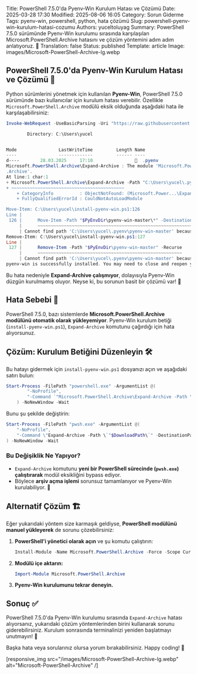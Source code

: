 Title: PowerShell 7.5.0'da Pyenv-Win Kurulum Hatası ve Çözümü
Date: 2025-03-28 17:30
Modified: 2025-08-06 16:05
Category: Sorun Giderme
Tags: pyenv-win, powershell, python, hata çözümü
Slug: powershell-pyenv-win-kurulum-hatasi-cozumu
Authors: yuceltoluyag
Summary: PowerShell 7.5.0 sürümünde Pyenv-Win kurulumu sırasında karşılaşılan Microsoft.PowerShell.Archive hatasını ve çözüm yöntemini adım adım anlatıyoruz. 🚀
Translation: false
Status: published
Template: article
Image: images/Microsoft-PowerShell-Archive-lg.webp



## PowerShell 7.5.0'da Pyenv-Win Kurulum Hatası ve Çözümü 🎯  
Python sürümlerini yönetmek için kullanılan **Pyenv-Win**, PowerShell 7.5.0 sürümünde bazı kullanıcılar için kurulum hatası verebilir. Özellikle `Microsoft.PowerShell.Archive` modülü eksik olduğunda aşağıdaki hata ile karşılaşabilirsiniz:  

```powershell  
Invoke-WebRequest -UseBasicParsing -Uri "https://raw.githubusercontent.com/pyenv-win/pyenv-win/master/pyenv-win/install-pyenv-win.ps1" -OutFile "./install-pyenv-win.ps1"; &"./install-pyenv-win.ps1"

        Directory: C:\Users\yucel


Mode                LastWriteTime         Length Name
----                -------------         ------ ----
d----        28.03.2025     17:10                  .pyenv
Microsoft.PowerShell.Archive\Expand-Archive : The module 'Microsoft.PowerShell.Archive' could not be loaded. For more information, run 'Import-Module Microsoft.PowerShell
.Archive'.
At line:1 char:1
+ Microsoft.PowerShell.Archive\Expand-Archive -Path "C:\Users\yucel\.py ...
+ ~~~~~~~~~~~~~~~~~~~~~~~~~~~~~~~~~~~~~~~~~~~
    + CategoryInfo          : ObjectNotFound: (Microsoft.Power...\Expand-Archive:String) [], CommandNotFoundException
    + FullyQualifiedErrorId : CouldNotAutoLoadModule

Move-Item: C:\Users\yucel\install-pyenv-win.ps1:126
Line |
 126 |      Move-Item -Path "$PyEnvDir\pyenv-win-master\*" -Destination "$PyE …
     |      ~~~~~~~~~~~~~~~~~~~~~~~~~~~~~~~~~~~~~~~~~~~~~~~~~~~~~~~~~~~~~~~~~
     | Cannot find path 'C:\Users\yucel\.pyenv\pyenv-win-master' because it does not exist.
Remove-Item: C:\Users\yucel\install-pyenv-win.ps1:127
Line |
 127 |      Remove-Item -Path "$PyEnvDir\pyenv-win-master" -Recurse
     |      ~~~~~~~~~~~~~~~~~~~~~~~~~~~~~~~~~~~~~~~~~~~~~~~~~~~~~~~
     | Cannot find path 'C:\Users\yucel\.pyenv\pyenv-win-master' because it does not exist.
pyenv-win is successfully installed. You may need to close and reopen your terminal before using it.
```  

Bu hata nedeniyle **Expand-Archive çalışmıyor**, dolayısıyla Pyenv-Win düzgün kurulmamış oluyor. Neyse ki, bu sorunun basit bir çözümü var! 🚀  

## Hata Sebebi 🤔  
PowerShell 7.5.0, bazı sistemlerde **Microsoft.PowerShell.Archive modülünü otomatik olarak yükleyemiyor**. Pyenv-Win kurulum betiği (`install-pyenv-win.ps1`), `Expand-Archive` komutunu çağırdığı için hata alıyorsunuz.  

## Çözüm: Kurulum Betiğini Düzenleyin 🛠️  
Bu hatayı gidermek için `install-pyenv-win.ps1` dosyanızı açın ve aşağıdaki satırı bulun:  

```powershell  
Start-Process -FilePath "powershell.exe" -ArgumentList @(
        "-NoProfile",
        "-Command `"Microsoft.PowerShell.Archive\Expand-Archive -Path \`"$DownloadPath\`" -DestinationPath \`"$PyEnvDir\`"`""
    ) -NoNewWindow -Wait  
```  

Bunu şu şekilde değiştirin:  

```powershell  
Start-Process -FilePath "pwsh.exe" -ArgumentList @(  
    "-NoProfile",  
    "-Command \"Expand-Archive -Path \`"$DownloadPath\`" -DestinationPath \`"$PyEnvDir\`"\""  
) -NoNewWindow -Wait  
```  

### **Bu Değişiklik Ne Yapıyor?**  
- `Expand-Archive` komutunu **yeni bir PowerShell sürecinde (`pwsh.exe`) çalıştırarak** modül eksikliğini bypass ediyor.  
- Böylece **arşiv açma işlemi** sorunsuz tamamlanıyor ve Pyenv-Win kurulabiliyor. 🎉  

## Alternatif Çözüm 🏗️  
Eğer yukarıdaki yöntem size karmaşık geldiyse, **PowerShell modülünü manuel yükleyerek** de sorunu çözebilirsiniz:  

1. **PowerShell'i yönetici olarak açın** ve şu komutu çalıştırın:  
   ```powershell  
   Install-Module -Name Microsoft.PowerShell.Archive -Force -Scope CurrentUser  
   ```  

2. **Modülü içe aktarın:**  
   ```powershell  
   Import-Module Microsoft.PowerShell.Archive  
   ```  

3. **Pyenv-Win kurulumunu tekrar deneyin.**  

## Sonuç ✅  
PowerShell 7.5.0'da Pyenv-Win kurulumu sırasında `Expand-Archive` hatası alıyorsanız, yukarıdaki çözüm yöntemlerinden birini kullanarak sorunu giderebilirsiniz. Kurulum sonrasında terminalinizi yeniden başlatmayı unutmayın! 🔄  

Başka hata veya sorularınız olursa yorum bırakabilirsiniz. Happy coding! 🚀

[responsive_img src="/images/Microsoft-PowerShell-Archive-lg.webp" alt="Microsoft-PowerShell-Archive" /]

